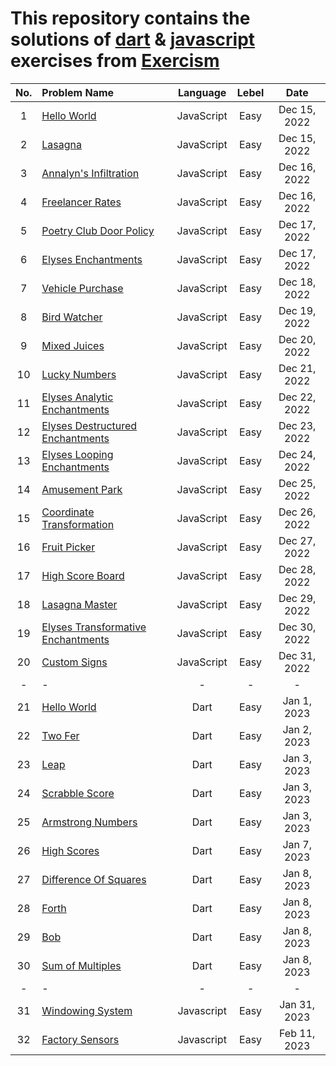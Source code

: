 # This repository contains the solutions of [dart](https://www.exercism.io/tracks/dart) & [javascript](https://exercism.org/tracks/javascript/exercises) exercises from [Exercism](https://www.exercism.io/)


| No.| Problem Name | Language | Lebel | Date |
|:---:|:---|:---:|:---:|:---:|
| 1 | [Hello World](javascript/hello-world/hello-world.js) | JavaScript | Easy | Dec 15, 2022 | 
| 2 |  [Lasagna](javascript/lasagna/lasagna.js) | JavaScript | Easy | Dec 15, 2022 |
| 3 | [Annalyn's Infiltration](javascript/annalyns-infiltration/annalyns-infiltration.js) | JavaScript | Easy | Dec 16, 2022 |
| 4 | [Freelancer Rates](javascript/freelancer-rates/freelancer-rates.js) | JavaScript | Easy | Dec 16, 2022 |
| 5 | [Poetry Club Door Policy](javascript/poetry-club-door-policy/door-policy.js) | JavaScript | Easy | Dec 17, 2022 |
| 6 | [Elyses Enchantments](javascript/elyses-enchantments/enchantments.js) | JavaScript | Easy | Dec 17, 2022 |
| 7 | [Vehicle Purchase](javascript/vehicle-purchase/vehicle-purchase.js) | JavaScript | Easy | Dec 18, 2022 |
| 8 | [Bird Watcher](javascript/bird-watcher/bird-watcher.js) | JavaScript | Easy | Dec 19, 2022 |
| 9 | [Mixed Juices](javascript/mixed-juices/mixed-juices.js) | JavaScript | Easy | Dec 20, 2022 |
| 10 | [Lucky Numbers](javascript/lucky-numbers/lucky-numbers.js) | JavaScript | Easy | Dec 21, 2022 |
| 11 | [Elyses Analytic Enchantments](javascript/elyses-analytic-enchantments/enchantments.js) | JavaScript | Easy | Dec 22, 2022 |
| 12 | [Elyses Destructured Enchantments](javascript/elyses-destructured-enchantments/enchantments.js) | JavaScript | Easy | Dec 23, 2022 |
| 13 | [Elyses Looping Enchantments](javascript/elyses-looping-enchantments/enchantments.js) | JavaScript | Easy | Dec 24, 2022 |
| 14 | [Amusement Park](javascript/amusement-park/amusement-park.js) | JavaScript | Easy | Dec 25, 2022 |
| 15 | [Coordinate Transformation](javascript/coordinate-transformation/coordinate-transformation.js) | JavaScript | Easy | Dec 26, 2022 |
| 16 | [Fruit Picker](javascript/fruit-picker/fruit-picker.js) | JavaScript | Easy | Dec 27, 2022 |
| 17 | [High Score Board](javascript/high-score-board/high-score-board.js) | JavaScript | Easy | Dec 28, 2022 |
| 18 | [Lasagna Master](javascript/lasagna-master/lasagna-master.js) | JavaScript | Easy | Dec 29, 2022 |
| 19 | [Elyses Transformative Enchantments](javascript/elyses-transformative-enchantments/enchantments.js) | JavaScript | Easy | Dec 30, 2022 |
| 20 | [Custom Signs](javascript/custom-signs/custom-signs.js) | JavaScript | Easy | Dec 31, 2022 |
| - | - | - | - | - |
| 21 | [Hello World](dart/hello-world/lib/hello_world.dart) | Dart | Easy | Jan 1, 2023 |
| 22 | [Two Fer](dart/two-fer/lib/two_fer.dart) | Dart | Easy | Jan 2, 2023 |
| 23 | [Leap](dart/leap/lib/leap.dart) | Dart | Easy | Jan 3, 2023 |
| 24 | [Scrabble Score](dart/scrabble-score/lib/scrabble_score.dart) | Dart | Easy | Jan 3, 2023 |
| 25 | [Armstrong Numbers](dart/armstrong-numbers/lib/armstrong_numbers.dart) | Dart | Easy | Jan 3, 2023 |
| 26 | [High Scores](dart/high-scores/lib/high_scores.dart) | Dart | Easy | Jan 7, 2023 |
| 27 | [Difference Of Squares](dart/difference-of-squares/lib/difference_of_squares.dart) | Dart | Easy | Jan 8, 2023 |
| 28 | [Forth](dart/forth/lib/forth.dart) | Dart | Easy | Jan 8, 2023 |
| 29 | [Bob](dart/bob/lib/bob.dart) | Dart | Easy | Jan 8, 2023 |
| 30 | [Sum of Multiples](dart/sum-of-multiples/lib/sum_of_multiples.dart) | Dart | Easy | Jan 8, 2023 |
| - | - | - | - | - |
| 31 | [Windowing System](javascript/windowing-system/windowing-system.js) | Javascript | Easy | Jan 31, 2023 |
| 32 | [Factory Sensors](javascript/factory-sensors/factory-sensors.js) | Javascript | Easy | Feb 11, 2023 |
